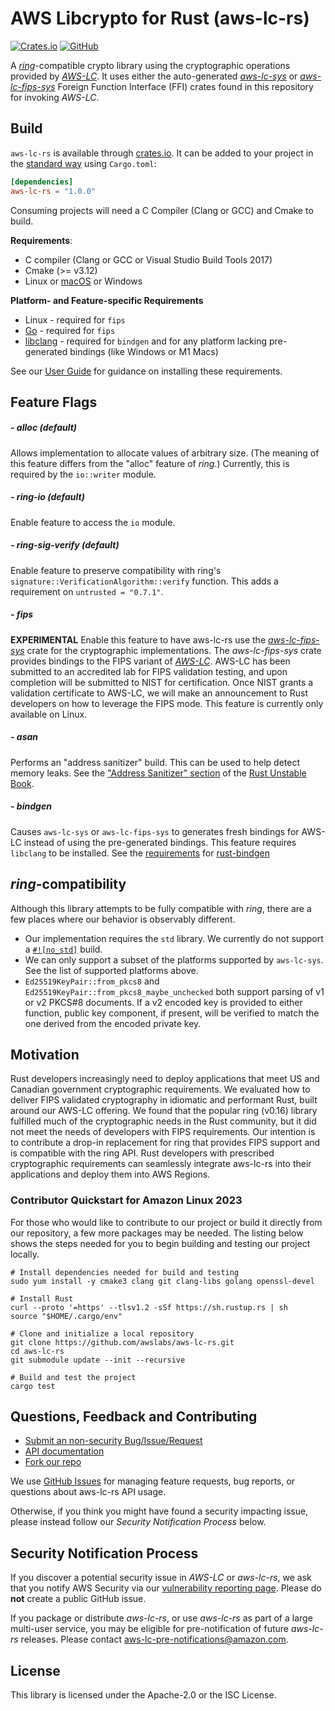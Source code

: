 # AWS Libcrypto for Rust (aws-lc-rs)

[![Crates.io](https://img.shields.io/crates/v/aws-lc-rs.svg)](https://crates.io/crates/aws-lc-rs)
[![GitHub](https://img.shields.io/badge/GitHub-awslabs%2Faws--lc--rs-blue)](https://github.com/awslabs/aws-lc-rs)

A [*ring*](https://github.com/briansmith/ring)-compatible crypto library using the cryptographic
operations provided by [*AWS-LC*](https://github.com/awslabs/aws-lc). It uses either the
auto-generated [*aws-lc-sys*](https://crates.io/crates/aws-lc-sys) or [*aws-lc-fips-sys*](https://crates.io/crates/aws-lc-fips-sys)
Foreign Function Interface (FFI) crates found in this repository for invoking *AWS-LC*.

## Build

`aws-lc-rs` is available through [crates.io](https://crates.io/crates/aws-lc-rs). It can
be added to your project in the [standard way](https://doc.rust-lang.org/cargo/reference/specifying-dependencies.html)
using `Cargo.toml`:
```toml
[dependencies]
aws-lc-rs = "1.0.0"
```
Consuming projects will need a C Compiler (Clang or GCC) and Cmake to build.

**Requirements**:
* C compiler (Clang or GCC or Visual Studio Build Tools 2017)
* Cmake (>= v3.12)
* Linux or [macOS](https://www.apple.com/macos) or Windows

**Platform- and Feature-specific Requirements**
  * Linux - required for `fips`
  * [Go](https://go.dev/) - required for `fips`
  * [libclang](https://llvm.org/) - required for `bindgen` and for any platform lacking pre-generated bindings (like Windows or M1 Macs)

See our [User Guide](https://awslabs.github.io/aws-lc-rs/) for guidance on installing these requirements.


## Feature Flags

##### - alloc (default) ####
Allows implementation to allocate values of arbitrary size. (The meaning of this feature differs
from the "alloc" feature of *ring*.) Currently, this is required by the `io::writer` module.

##### - ring-io (default) ####
Enable feature to access the  `io`  module.

##### - ring-sig-verify (default) ####
Enable feature to preserve compatibility with ring's `signature::VerificationAlgorithm::verify`
function. This adds a requirement on `untrusted = "0.7.1"`.

##### - fips ####
**EXPERIMENTAL** Enable this feature to have aws-lc-rs use the
[*aws-lc-fips-sys*](https://crates.io/crates/aws-lc-fips-sys) crate for the cryptographic
implementations. The *aws-lc-fips-sys* crate provides bindings to the FIPS variant of
[*AWS-LC*](https://github.com/aws/aws-lc). AWS-LC has been submitted to an accredited lab
for FIPS validation testing, and upon completion will be submitted to NIST for certification.
Once NIST grants a validation certificate to AWS-LC, we will make an announcement to Rust
developers on how to leverage the FIPS mode. This feature is currently only available on Linux.

##### - asan ####
Performs an "address sanitizer" build. This can be used to help detect memory leaks. See the
["Address Sanitizer" section](https://doc.rust-lang.org/beta/unstable-book/compiler-flags/sanitizer.html#addresssanitizer)
of the [Rust Unstable Book](https://doc.rust-lang.org/beta/unstable-book/).

##### - bindgen ####
Causes `aws-lc-sys` or `aws-lc-fips-sys` to generates fresh bindings for AWS-LC instead of using
the pre-generated bindings. This feature requires `libclang` to be installed. See the
[requirements](https://rust-lang.github.io/rust-bindgen/requirements.html)
for [rust-bindgen](https://github.com/rust-lang/rust-bindgen)

## *ring*-compatibility

Although this library attempts to be fully compatible with *ring*, there are a few places where our
behavior is observably different.

* Our implementation requires the `std` library. We currently do not support a
[`#![no_std]`](https://docs.rust-embedded.org/book/intro/no-std.html) build.
* We can only support a subset of the platforms supported by `aws-lc-sys`. See the list of
supported platforms above.
* `Ed25519KeyPair::from_pkcs8` and `Ed25519KeyPair::from_pkcs8_maybe_unchecked` both support
parsing of v1 or v2 PKCS#8 documents. If a v2 encoded key is provided to either function,
public key component, if present, will be verified to match the one derived from the encoded
private key.

## Motivation

Rust developers increasingly need to deploy applications that meet US and Canadian government
cryptographic requirements. We evaluated how to deliver FIPS validated cryptography in idiomatic
and performant Rust, built around our AWS-LC offering. We found that the popular ring (v0.16)
library fulfilled much of the cryptographic needs in the Rust community, but it did not meet the
needs of developers with FIPS requirements. Our intention is to contribute a drop-in replacement
for ring that provides FIPS support and is compatible with the ring API. Rust developers with
prescribed cryptographic requirements can seamlessly integrate aws-lc-rs into their applications
and deploy them into AWS Regions.


### Contributor Quickstart for Amazon Linux 2023

For those who would like to contribute to our project or build it directly from our repository,
a few more packages may be needed. The listing below shows the steps needed for you to begin
building and testing our project locally.
```shell
# Install dependencies needed for build and testing
sudo yum install -y cmake3 clang git clang-libs golang openssl-devel

# Install Rust
curl --proto '=https' --tlsv1.2 -sSf https://sh.rustup.rs | sh
source "$HOME/.cargo/env"

# Clone and initialize a local repository
git clone https://github.com/awslabs/aws-lc-rs.git
cd aws-lc-rs
git submodule update --init --recursive

# Build and test the project
cargo test

```

## Questions, Feedback and Contributing

* [Submit an non-security Bug/Issue/Request](https://github.com/awslabs/aws-lc-rs/issues/new/choose)
* [API documentation](https://docs.rs/aws-lc-rs/)
* [Fork our repo](https://github.com/awslabs/aws-lc-rs/fork)

We use [GitHub Issues](https://github.com/awslabs/aws-lc-rs/issues/new/choose) for managing feature requests, bug reports, or questions about aws-lc-rs API usage.

Otherwise, if you think you might have found a security impacting issue, please instead
follow our *Security Notification Process* below.

## Security Notification Process

If you discover a potential security issue in *AWS-LC* or *aws-lc-rs*, we ask that you notify AWS
Security via our
[vulnerability reporting page](https://aws.amazon.com/security/vulnerability-reporting/).
Please do **not** create a public GitHub issue.

If you package or distribute *aws-lc-rs*, or use *aws-lc-rs* as part of a large multi-user service,
you may be eligible for pre-notification of future *aws-lc-rs* releases.
Please contact aws-lc-pre-notifications@amazon.com.

## License

This library is licensed under the Apache-2.0 or the ISC License.
